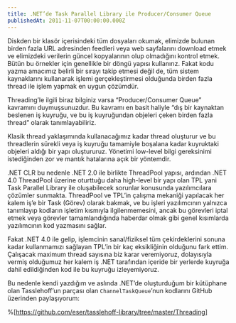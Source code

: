 ```yaml
---
title: .NET’de Task Parallel Library ile Producer/Consumer Queue
publishedAt: 2011-11-07T00:00:00.000Z
---
```


Diskden bir klasör içerisindeki tüm dosyaları okumak, elimizde bulunan birden
fazla URL adresinden feedleri veya web sayfalarını download etmek ve elimizdeki
verilerin güncel kopyalarının olup olmadığını kontrol etmek. Bütün bu örnekler
için genellikle bir döngü yapısı kullanırız. Fakat kodu yazma amacımız belirli
bir sırayı takip etmesi değil de, tüm sistem kaynaklarını kullanarak işlemi
gerçekleştirmesi olduğunda birden fazla thread ile işlem yapmak en uygun
çözümdür.

Threading’le ilgili biraz bilginiz varsa “Producer/Consumer Queue” kavramını
duymuşsunuzdur. Bu kavramı en basit haliyle “dış bir kaynaktan beslenen iş
kuyruğu, ve bu iş kuyruğundan objeleri çeken birden fazla thread” olarak
tanımlayabiliriz.

Klasik thread yaklaşımında kullanacağımız kadar thread oluşturur ve bu
threadlerin sürekli veya iş kuyruğu tamamiyle boşalana kadar kuyruktaki objeleri
aldığı bir yapı oluştururuz. Yönetimi low-level bilgi gereksinimi istediğinden
zor ve mantık hatalarına açık bir yöntemdir.

.NET CLR bu nedenle .NET 2.0 ile birlikte ThreadPool yapısı, ardından .NET 4.0
ThreadPool üzerine oturttuğu daha high-level bir yapı olan TPL yani Task
Parallel Library ile oluşabilecek sorunlar konusunda yazılımcılara çözümler
sunmakta. ThreadPool ve TPL’in çalışma mekaniği yapılacak her kalem iş’e bir
Task (Görev) olarak bakmak, ve bu işleri yazılımcının yalnızca tanımlayıp
kodların işletim kısmıyla ilgilenmemesini, ancak bu görevleri iptal etmek veya
görevler tamamlandığında haberdar olmak gibi genel kısımlarda yazılımcının kod
yazmasını sağlar.

Fakat .NET 4.0 ile gelip, işlemcinin sanal/fiziksel tüm çekirdeklerini sonuna
kadar kullanmamızı sağlayan TPL’in bir kaç eksikliğinin olduğunu fark ettim.
Çalışacak maximum thread sayısına biz karar veremiyoruz, dolayısıyla vermiş
olduğumuz her kalem iş .NET tarafından içeride bir yerlerde kuyruğa dahil
edildiğinden kod ile bu kuyruğu izleyemiyoruz.

Bu nedenle kendi yazdığım ve aslında .NET’de oluşturduğum bir kütüphane olan
Tasslehoff’un parçası olan `ChannelTaskQueue`’nun kodlarını GitHub üzerinden
paylaşıyorum:

%[https://github.com/eser/tasslehoff-library/tree/master/Threading]
